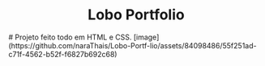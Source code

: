 
<h1 align="center">Lobo Portfolio</h1>
# Projeto feito todo em HTML e CSS.
[image](https://github.com/naraThais/Lobo-Portf-lio/assets/84098486/55f251ad-c71f-4562-b52f-f6827b692c68)
